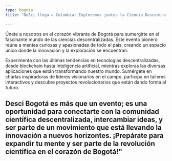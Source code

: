 ```yaml
---
type: bogota
title: "DeSci llega a Colombia: Exploremos juntos la Ciencia Descentralizada"

---
```


Únete a nosotros en el corazón vibrante de Bogotá para sumergirte en el fascinante mundo de las ciencias descentralizadas. Este evento pionero reúne a mentes curiosas y apasionadas de todo el país, creando un espacio único donde la innovación y la exploración se encuentran.

Experimenta con las últimas tendencias en tecnologías descentralizadas, desde blockchain hasta inteligencia artificial, mientras exploras las diversas aplicaciones que están transformando nuestro mundo. Sumérgete en charlas inspiradoras de líderes visionarios en el campo, participa en talleres interactivos y descubre proyectos revolucionarios que están dando forma al futuro.

Desci Bogotá es más que un evento; es una oportunidad para conectarte con la comunidad científica descentralizada, intercambiar ideas, y ser parte de un movimiento que está llevando la innovación a nuevos horizontes. ¡Prepárate para expandir tu mente y ser parte de la revolución científica en el corazón de Bogotá!"
---
